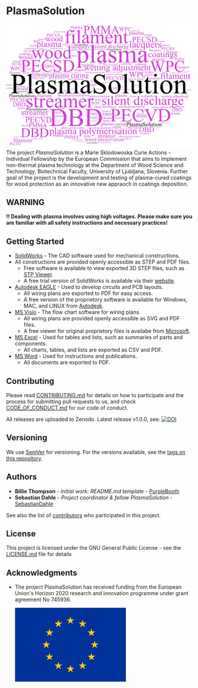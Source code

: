 # PlasmaSolution

![PlasmaSolution-logo](https://github.com/SebastianDahle/PlasmaSolution/blob/master/PlasmaSolution.jpg "PlasmaSolution-logo")
The project *PlasmaSolution* is a Marie Sklodowoska Curie Actions - Individual Fellowship by the European Commission that aims to implement non-thermal plasma technology at the Department of Wood Science and Technology, Biotechnical Faculty, University of Ljubljana, Slovenia. Further goal of the project is the development and testing of plasma-cured coatings for wood protection as an innovative new appraoch in coatings deposition.

## WARNING

**!! Dealing with plasma involves using high voltages. Please make sure you are familiar with all safety instructions and necessary practices!**

## Getting Started

* [SolidWorks](https://www.solidworks.com/) - The CAD software used for mechanical constructions.
* All constructions are provided openly accessible as STEP and PDF files.
  * Free software is available to view exported 3D STEP files, such as [STP Viewer](https://stpviewer.com/).
  * A free trial version of SolidWorks is available via their [website](https://www.solidworks.com/solution/job-functions/students).
* [Autodesk EAGLE](https://www.autodesk.de/products/eagle) - Used to develop circuits and PCB layouts.
  * All wiring plans are exported to PDF for easy access.
  * A free version of the proprietory software is available for Windows, MAC, and LINUX from [Autodesk](https://www.autodesk.de/products/eagle/free-download).
* [MS Visio](https://products.office.com/visio/) - The flow chart software for wiring plans.
  * All wiring plans are provided openly accessible as SVG and PDF files.
  * A free viewer for original proprietory files is availabe from [Microsoft](https://www.microsoft.com/download/details.aspx?id=35811).
* [MS Excel](https://products.office.com/excel/) - Used for tables and lists, such as summaries of parts and components.
  * All charts, tables, and lists are exported as CSV and PDF.
* [MS Word](https://products.office.com/word/) - Used for instructions and publications.
  * All documents are exported to PDF.

## Contributing

Please read [CONTRIBUTING.md](https://github.com/SebastianDahle/PlasmaSolution/blob/master/CONTRIBUTING.md) for details on how to participate and the process for submitting pull requests to us, and check [CODE_OF_CONDUCT.md](https://github.com/SebastianDahle/PlasmaSolution/blob/master/CODE_OF_CONDUCT.md) for our code of conduct.

All releases are uploaded to Zenodo. 
Latest release v1.0.0, see: [![DOI](https://zenodo.org/badge/DOI/10.5281/zenodo.2648790.svg)](https://doi.org/10.5281/zenodo.2648790)

## Versioning

We use [SemVer](http://semver.org/) for versioning. For the versions available, see the [tags on this repository](https://github.com/SebastianDahle/PlasmaSolution/tags). 

## Authors

* **Billie Thompson** - *Initial work: README.md template* - [PurpleBooth](https://github.com/PurpleBooth)
* **Sebastian Dahle** - *Project coordinator & fellow PlasmaSolution* - [SebastianDahle](https://github.com/SebastianDahle)

See also the list of [contributors](https://github.com/SebastianDahle/PlasmaSolution/contributors) who participated in this project.

## License

This project is licensed under the GNU General Public License - see the [LICENSE.md](https://github.com/SebastianDahle/PlasmaSolution/blob/master/LICENSE) file for details

## Acknowledgments

* The project PlasmaSolution has received funding from the European Union's Horizon 2020 research and innovation programme under grant agreement No 745936.

   ![EU flag](https://github.com/SebastianDahle/PlasmaSolution/blob/master/EU_flag_small.jpg)

